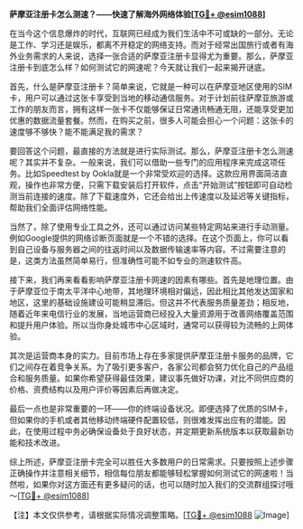 **萨摩亚注册卡怎么测速？——快速了解海外网络体验[[TG💪+ @esim1088](https://t.me/s/esim1088)]**

在当今这个信息爆炸的时代，互联网已经成为我们生活中不可或缺的一部分。无论是工作、学习还是娱乐，都离不开稳定的网络支持。而对于经常出国旅行或者有海外业务需求的人来说，选择一张合适的萨摩亚注册卡显得尤为重要。那么，萨摩亚注册卡到底怎么样？如何测试它的网速呢？今天就让我们一起来揭开谜底。

首先，什么是萨摩亚注册卡？简单来说，它就是一种可以在萨摩亚地区使用的SIM卡，用户可以通过这张卡享受到当地的移动通信服务。对于计划前往萨摩亚旅游或工作的朋友而言，拥有这样一张卡不仅能够保证日常通讯畅通无阻，还能享受更加优惠的数据流量套餐。然而，在购买之前，很多人可能会担心一个问题：这张卡的速度够不够快？能不能满足我的需求？

要回答这个问题，最直接的方法就是进行实际测试。那么，萨摩亚注册卡怎么测速呢？其实并不复杂。一般来说，我们可以借助一些专门的应用程序来完成这项任务。比如Speedtest by Ookla就是一个非常受欢迎的选择。这款应用界面简洁直观，操作也非常方便，只需下载安装后打开软件，点击“开始测试”按钮即可自动检测当前连接的速度。除了下载速度外，它还会给出上传速度以及延迟等关键指标，帮助我们全面评估网络性能。

当然了，除了使用专业工具之外，还可以通过访问某些特定网站来进行手动测量。例如Google提供的网络诊断页面就是一个不错的选择。在这个页面上，你可以看到自己设备与服务器之间的往返时间以及数据传输速率等内容。不过需要注意的是，这类方法虽然简单易行，但准确性可能不如专业的测速软件高。

接下来，我们再来看看影响萨摩亚注册卡网速的因素有哪些。首先是地理位置。由于萨摩亚位于南太平洋中心地带，其地理环境相对偏远，因此相比其他发达国家和地区，这里的基础设施建设可能稍显滞后。但这并不代表服务质量差劲；相反地，随着近年来电信行业的发展，当地运营商已经投入大量资源用于改善网络覆盖范围和提升用户体验。所以当你身处城市中心区域时，通常可以获得较为流畅的上网体验。

其次是运营商本身的实力。目前市场上存在多家提供萨摩亚注册卡服务的品牌，它们之间存在着竞争关系。为了吸引更多客户，各家公司都会努力优化自己的产品组合和服务质量。如果你希望获得最佳效果，建议事先做好功课，对比不同供应商的价格、资费结构以及用户评价等因素后再做决定。

最后一点也是非常重要的一环——你的终端设备状况。即便选择了优质的SIM卡，但如果你的手机或者其他移动终端硬件配置较低，则很难发挥出应有的潜能。因此，在使用过程中务必确保设备处于良好状态，并定期更新系统版本以获取最新功能和技术改进。

综上所述，萨摩亚注册卡完全可以胜任大多数用户的日常需求。只要按照上述步骤正确操作并注意相关细节，相信每位朋友都能够轻松掌握如何测试它的网速啦！当然啦，如果你对这方面还有更多疑问的话，也可以随时加入我们的交流群组探讨哦～[[TG💪+ @esim1088](https://t.me/s/esim1088)]

【注】本文仅供参考，请根据实际情况调整策略。[[TG💪+ @esim1088](https://t.me/s/esim1088) ![Image](https://i.postimg.cc/4NQfJmqS/Snipaste-2025-05-13-00-14-12.png)]